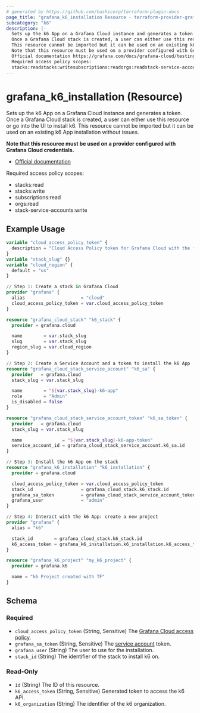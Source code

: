 ```yaml
---
# generated by https://github.com/hashicorp/terraform-plugin-docs
page_title: "grafana_k6_installation Resource - terraform-provider-grafana"
subcategory: "k6"
description: |-
  Sets up the k6 App on a Grafana Cloud instance and generates a token.
  Once a Grafana Cloud stack is created, a user can either use this resource or go into the UI to install k6.
  This resource cannot be imported but it can be used on an existing k6 App installation without issues.
  Note that this resource must be used on a provider configured with Grafana Cloud credentials.
  Official documentation https://grafana.com/docs/grafana-cloud/testing/k6/
  Required access policy scopes:
  stacks:readstacks:writesubscriptions:readorgs:readstack-service-accounts:write
---
```


# grafana_k6_installation (Resource)

Sets up the k6 App on a Grafana Cloud instance and generates a token. 
Once a Grafana Cloud stack is created, a user can either use this resource or go into the UI to install k6.
This resource cannot be imported but it can be used on an existing k6 App installation without issues.

**Note that this resource must be used on a provider configured with Grafana Cloud credentials.**

* [Official documentation](https://grafana.com/docs/grafana-cloud/testing/k6/)

Required access policy scopes:

* stacks:read
* stacks:write
* subscriptions:read
* orgs:read
* stack-service-accounts:write

## Example Usage

```terraform
variable "cloud_access_policy_token" {
  description = "Cloud Access Policy token for Grafana Cloud with the following scopes: stacks:read|write|delete, stack-service-accounts:write"
}
variable "stack_slug" {}
variable "cloud_region" {
  default = "us"
}

// Step 1: Create a stack in Grafana Cloud
provider "grafana" {
  alias                     = "cloud"
  cloud_access_policy_token = var.cloud_access_policy_token
}

resource "grafana_cloud_stack" "k6_stack" {
  provider = grafana.cloud

  name        = var.stack_slug
  slug        = var.stack_slug
  region_slug = var.cloud_region
}

// Step 2: Create a Service Account and a token to install the k6 App
resource "grafana_cloud_stack_service_account" "k6_sa" {
  provider   = grafana.cloud
  stack_slug = var.stack_slug

  name        = "${var.stack_slug}-k6-app"
  role        = "Admin"
  is_disabled = false
}

resource "grafana_cloud_stack_service_account_token" "k6_sa_token" {
  provider   = grafana.cloud
  stack_slug = var.stack_slug

  name               = "${var.stack_slug}-k6-app-token"
  service_account_id = grafana_cloud_stack_service_account.k6_sa.id
}

// Step 3: Install the k6 App on the stack
resource "grafana_k6_installation" "k6_installation" {
  provider = grafana.cloud

  cloud_access_policy_token = var.cloud_access_policy_token
  stack_id                  = grafana_cloud_stack.k6_stack.id
  grafana_sa_token          = grafana_cloud_stack_service_account_token.k6_sa_token.key
  grafana_user              = "admin"
}

// Step 4: Interact with the k6 App: create a new project
provider "grafana" {
  alias = "k6"

  stack_id        = grafana_cloud_stack.k6_stack.id
  k6_access_token = grafana_k6_installation.k6_installation.k6_access_token
}

resource "grafana_k6_project" "my_k6_project" {
  provider = grafana.k6

  name = "k6 Project created with TF"
}
```

<!-- schema generated by tfplugindocs -->
## Schema

### Required

- `cloud_access_policy_token` (String, Sensitive) The [Grafana Cloud access policy](https://grafana.com/docs/grafana-cloud/account-management/authentication-and-permissions/access-policies/).
- `grafana_sa_token` (String, Sensitive) The [service account](https://grafana.com/docs/grafana/latest/administration/service-accounts/) token.
- `grafana_user` (String) The user to use for the installation.
- `stack_id` (String) The identifier of the stack to install k6 on.

### Read-Only

- `id` (String) The ID of this resource.
- `k6_access_token` (String, Sensitive) Generated token to access the k6 API.
- `k6_organization` (String) The identifier of the k6 organization.
